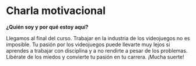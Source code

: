# Charla motivacional

**¿Quién soy y por qué estoy aquí?**

Llegamos al final del curso. Trabajar en la industria de los videojuegos no es imposible. Tu pasión por los videojuegos puede llevarte muy lejos si aprendes a trabajar con disciplina y a no rendirte a pesar de los problemas. Libérate de los miedos y convierte tu pasión en tu carrera. ¡Mucha suerte!